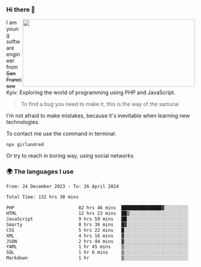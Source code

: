 ### Hi there 👋  

<img align='right' src="https://github-readme-stats.vercel.app/api?username=girlandred&count_private=true&show_icons=true&include_all_commits=true&hide_rank=true&hide_title=true&theme=buefy&card_width=300" width=460 height=180>


I am young software engineer from ~~San Francisco~~ Kyiv. Exploring the world of programming using PHP and JavaScript.


> To find a bug you need to make it, this is the way of the samurai



I'm not afraid to make mistakes, because it's inevitable when learning new technologies.

To contact me use the command in terminal:

```
npx girlandred
```

Or try to reach in boring way, using social networks


### 🌍 The languages I use

<!--START_SECTION:waka-->

```txt
From: 24 December 2023 - To: 26 April 2024

Total Time: 132 hrs 38 mins

PHP                        82 hrs 46 mins  ███████████████▓░░░░░░░░░   62.40 %
HTML                       12 hrs 23 mins  ██▒░░░░░░░░░░░░░░░░░░░░░░   09.34 %
JavaScript                 9 hrs 59 mins   ██░░░░░░░░░░░░░░░░░░░░░░░   07.54 %
Smarty                     8 hrs 36 mins   █▓░░░░░░░░░░░░░░░░░░░░░░░   06.49 %
CSS                        5 hrs 22 mins   █░░░░░░░░░░░░░░░░░░░░░░░░   04.05 %
XML                        4 hrs 16 mins   ▓░░░░░░░░░░░░░░░░░░░░░░░░   03.22 %
JSON                       2 hrs 44 mins   ▓░░░░░░░░░░░░░░░░░░░░░░░░   02.06 %
YAML                       1 hr 45 mins    ▒░░░░░░░░░░░░░░░░░░░░░░░░   01.32 %
SQL                        1 hr 6 mins     ▒░░░░░░░░░░░░░░░░░░░░░░░░   00.84 %
Markdown                   1 hr            ▒░░░░░░░░░░░░░░░░░░░░░░░░   00.76 %
```

<!--END_SECTION:waka-->
